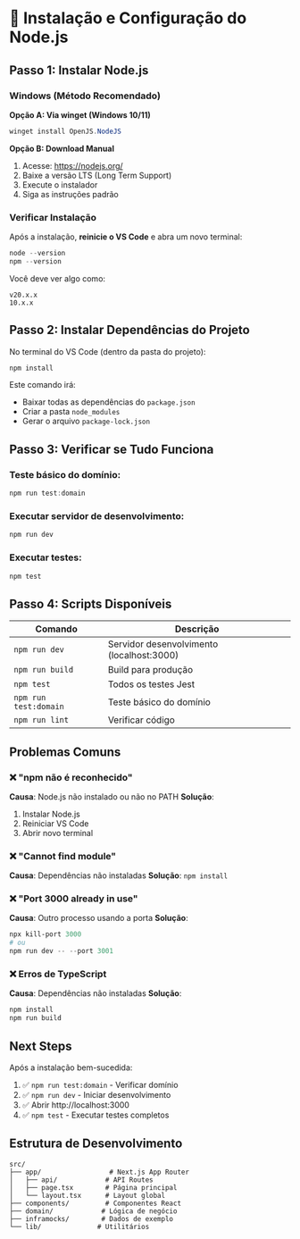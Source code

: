 # 🚀 Instalação e Configuração do Node.js

## Passo 1: Instalar Node.js

### Windows (Método Recomendado)

**Opção A: Via winget (Windows 10/11)**
```powershell
winget install OpenJS.NodeJS
```

**Opção B: Download Manual**
1. Acesse: https://nodejs.org/
2. Baixe a versão LTS (Long Term Support)
3. Execute o instalador
4. Siga as instruções padrão

### Verificar Instalação

Após a instalação, **reinicie o VS Code** e abra um novo terminal:

```powershell
node --version
npm --version
```

Você deve ver algo como:
```
v20.x.x
10.x.x
```

## Passo 2: Instalar Dependências do Projeto

No terminal do VS Code (dentro da pasta do projeto):

```powershell
npm install
```

Este comando irá:
- Baixar todas as dependências do `package.json`
- Criar a pasta `node_modules`
- Gerar o arquivo `package-lock.json`

## Passo 3: Verificar se Tudo Funciona

### Teste básico do domínio:
```powershell
npm run test:domain
```

### Executar servidor de desenvolvimento:
```powershell
npm run dev
```

### Executar testes:
```powershell
npm test
```

## Passo 4: Scripts Disponíveis

| Comando | Descrição |
|---------|-----------|
| `npm run dev` | Servidor desenvolvimento (localhost:3000) |
| `npm run build` | Build para produção |
| `npm test` | Todos os testes Jest |
| `npm run test:domain` | Teste básico do domínio |
| `npm run lint` | Verificar código |

## Problemas Comuns

### ❌ "npm não é reconhecido"
**Causa**: Node.js não instalado ou não no PATH
**Solução**: 
1. Instalar Node.js
2. Reiniciar VS Code
3. Abrir novo terminal

### ❌ "Cannot find module"
**Causa**: Dependências não instaladas
**Solução**: `npm install`

### ❌ "Port 3000 already in use"
**Causa**: Outro processo usando a porta
**Solução**: 
```powershell
npx kill-port 3000
# ou
npm run dev -- --port 3001
```

### ❌ Erros de TypeScript
**Causa**: Dependências não instaladas
**Solução**: 
```powershell
npm install
npm run build
```

## Next Steps

Após a instalação bem-sucedida:

1. ✅ `npm run test:domain` - Verificar domínio
2. ✅ `npm run dev` - Iniciar desenvolvimento  
3. ✅ Abrir http://localhost:3000
4. ✅ `npm test` - Executar testes completos

## Estrutura de Desenvolvimento

```
src/
├── app/                 # Next.js App Router
│   ├── api/            # API Routes
│   ├── page.tsx        # Página principal
│   └── layout.tsx      # Layout global
├── components/         # Componentes React
├── domain/            # Lógica de negócio
├── inframocks/        # Dados de exemplo
└── lib/              # Utilitários
```